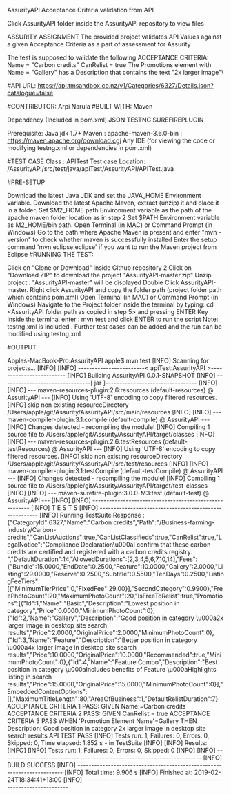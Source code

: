 AssurityAPI
Acceptance Criteria validation from API

Click AssurityAPI folder inside the AssurityAPI repository to view files

ASSURITY ASSIGNMENT
The provided project validates API Values against a given Acceptance Criteria as a part of assessment for Assurity

The test is supposed to validate the following ACCEPTANCE CRITERIA: Name = "Carbon credits" CanRelist = true The Promotions element with Name = "Gallery" has a Description that contains the text "2x larger image"\

#API URL: https://api.tmsandbox.co.nz/v1/Categories/6327/Details.json?catalogue=false

#CONTRIBUTOR: Arpi Narula
#BUILT WITH: Maven

Dependency (Included in pom.xml) JSON TESTNG SUREFIREPLUGIN

Prerequisite: Java jdk 1.7+ Maven : apache-maven-3.6.0-bin : https://maven.apache.org/download.cgi Any IDE (for viewing the code or modifying testng.xml or dependencies in pom.xml)

#TEST CASE Class : APITest Test case Location: /AssurityAPI/src/test/java/apiTest/AssurityAPI/APITest.java

#PRE-SETUP

Download the latest Java JDK and set the JAVA_HOME Environment variable.
Download the latest Apache Maven, extract (unzip) it and place it in a folder.
Set $M2_HOME path Environment variable as the path of the apache maven folder location as in step 2
Set $PATH Environment variable as M2_HOME/bin path.
Open Terminal (in MAC) or Command Prompt (in Windows)
Go to the path where Apache Maven is present and enter "mvn -version" to check whether maven is successfully installed
Enter the setup command 'mvn eclipse:eclipse' if you want to run the Maven project from Eclipse
#RUNNING THE TEST:

Click on "Clone or Download" inside Github repository 2.Click on "Download ZIP" to download the project "AssurityAPI-master.zip"
Unzip project : "AssurityAPI-master" will be displayed
Double Click AssurityAPI-master.
Right click AssurityAPI and copy the folder path (project folder path which contains pom.xml)
Open Terminal (in MAC) or Command Prompt (in Windows)
Navigate to the Project folder inside the terminal by typing: cd <AssurityAPI folder path as copied in step 5> and pressing ENTER Key
Inside the terminal enter : mvn test and click ENTER to run the script
Note: testng.xml is included . Further test cases can be added and the run can be modified using testng.xml

#OUTPUT

Apples-MacBook-Pro:AssurityAPI apple$ mvn test [INFO] Scanning for projects... [INFO] [INFO] ------------------------< apiTest:AssurityAPI >------------------------- [INFO] Building AssurityAPI 0.0.1-SNAPSHOT [INFO] --------------------------------[ jar ]--------------------------------- [INFO] [INFO] --- maven-resources-plugin:2.6:resources (default-resources) @ AssurityAPI --- [INFO] Using 'UTF-8' encoding to copy filtered resources. [INFO] skip non existing resourceDirectory /Users/apple/git/Assurity/AssurityAPI/src/main/resources [INFO] [INFO] --- maven-compiler-plugin:3.1:compile (default-compile) @ AssurityAPI --- [INFO] Changes detected - recompiling the module! [INFO] Compiling 1 source file to /Users/apple/git/Assurity/AssurityAPI/target/classes [INFO] [INFO] --- maven-resources-plugin:2.6:testResources (default-testResources) @ AssurityAPI --- [INFO] Using 'UTF-8' encoding to copy filtered resources. [INFO] skip non existing resourceDirectory /Users/apple/git/Assurity/AssurityAPI/src/test/resources [INFO] [INFO] --- maven-compiler-plugin:3.1:testCompile (default-testCompile) @ AssurityAPI --- [INFO] Changes detected - recompiling the module! [INFO] Compiling 1 source file to /Users/apple/git/Assurity/AssurityAPI/target/test-classes [INFO] [INFO] --- maven-surefire-plugin:3.0.0-M3:test (default-test) @ AssurityAPI --- [INFO] [INFO] ------------------------------------------------------- [INFO] T E S T S [INFO] ------------------------------------------------------- [INFO] Running TestSuite Response : {"CategoryId":6327,"Name":"Carbon credits","Path":"/Business-farming-industry/Carbon-credits","CanListAuctions":true,"CanListClassifieds":true,"CanRelist":true,"LegalNotice":"Compliance Declaration\u000aI confirm that these carbon credits are certified and registered with a carbon credits registry. ","DefaultDuration":14,"AllowedDurations":[2,3,4,5,6,7,10,14],"Fees":{"Bundle":15.0000,"EndDate":0.2500,"Feature":10.0000,"Gallery":2.0000,"Listing":29.0000,"Reserve":0.2500,"Subtitle":0.5500,"TenDays":0.2500,"ListingFeeTiers":[{"MinimumTierPrice":0,"FixedFee":29.00}],"SecondCategory":0.9900},"FreePhotoCount":20,"MaximumPhotoCount":20,"IsFreeToRelist":true,"Promotions":[{"Id":1,"Name":"Basic","Description":"Lowest position in category","Price":0.0000,"MinimumPhotoCount":0},{"Id":2,"Name":"Gallery","Description":"Good position in category \u000a2x larger image in desktop site search results","Price":2.0000,"OriginalPrice":2.0000,"MinimumPhotoCount":0},{"Id":3,"Name":"Feature","Description":"Better position in category \u000a4x larger image in desktop site search results","Price":10.0000,"OriginalPrice":10.0000,"Recommended":true,"MinimumPhotoCount":0},{"Id":4,"Name":"Feature Combo","Description":"Best position in category \u000aIncludes benefits of Feature \u000aHighlights listing in search results","Price":15.0000,"OriginalPrice":15.0000,"MinimumPhotoCount":0}],"EmbeddedContentOptions":[],"MaximumTitleLength":80,"AreaOfBusiness":1,"DefaultRelistDuration":7} ACCEPTANCE CRITERIA 1 PASS: GIVEN Name:=Carbon credits ACCEPTANCE CRITERIA 2 PASS: GIVEN CanRelist:= true ACCEPTANCE CRITERIA 3 PASS WHEN 'Promotion Element Name'=Gallery THEN Description: Good position in category 2x larger image in desktop site search results API TEST PASS [INFO] Tests run: 1, Failures: 0, Errors: 0, Skipped: 0, Time elapsed: 1.852 s - in TestSuite [INFO] [INFO] Results: [INFO] [INFO] Tests run: 1, Failures: 0, Errors: 0, Skipped: 0 [INFO] [INFO] ------------------------------------------------------------------------ [INFO] BUILD SUCCESS [INFO] ------------------------------------------------------------------------ [INFO] Total time: 9.906 s [INFO] Finished at: 2019-02-24T18:34:41+13:00 [INFO] ------------------------------------------------------------------------
